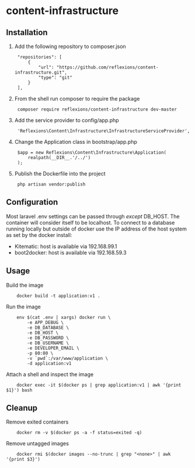 # content-infrastructure

## Installation

1. Add the following repository to composer.json

        "repositories": [
            {
                "url": "https://github.com/reflexions/content-infrastructure.git",
                "type": "git"
            }
        ],

2. From the shell run composer to require the package

        composer require reflexions/content-infrastructure dev-master

3. Add the service provider to config/app.php

        'Reflexions\Content\Infrastructure\InfrastructureServiceProvider',
        
4. Change the Application class in bootstrap/app.php

        $app = new Reflexions\Content\Infrastructure\Application(
            realpath(__DIR__.'/../')
        );

5. Publish the Dockerfile into the project

        php artisan vendor:publish

## Configuration

Most laravel .env settings can be passed through *except* DB_HOST.  The container will consider itself to be localhost.  To connect to a database running locally but outside of docker use the IP address of the host system as set by the docker install:

* Kitematic: host is available via 192.168.99.1
* boot2docker: host is available via 192.168.59.3

## Usage

Build the image

        docker build -t application:v1 .

Run the image

        env $(cat .env | xargs) docker run \
            -e APP_DEBUG \
            -e DB_DATABASE \
            -e DB_HOST \
            -e DB_PASSWORD \
            -e DB_USERNAME \
            -e DEVELOPER_EMAIL \
            -p 80:80 \
            -v `pwd`:/var/www/application \
            -d application:v1

Attach a shell and inspect the image

        docker exec -it $(docker ps | grep application:v1 | awk '{print $1}') bash

## Cleanup

Remove exited containers

        docker rm -v $(docker ps -a -f status=exited -q)

Remove untagged images

        docker rmi $(docker images --no-trunc | grep "<none>" | awk '{print $3}')
